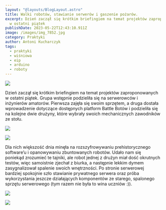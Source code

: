 ```yaml
---
layout: "@layouts/BlogLayout.astro"
title: Walki robotów, stawianie serwerów i gaszenie pożarów.
excerpt: Dzień zaczął się krótkim briefingiem na temat projektów zaproponowanych
  w ostatni piątek
publishDate: 2023-05-22T12:43:10.911Z
image: /images/img_7852.jpg
category: Praktyki
author: Antoni Kucharczyk
tags:
  - praktyki
  - wiśniowa
  - eip
  - arduino
  - roboty
---
```

![](/images/img_7828.jpg)

Dzień zaczął się krótkim briefingiem na temat projektów zaproponowanych w ostatni piątek. Grupa wstępnie podzieliła się na serwerowców i inżynierów amatorów. Pierwsza zajęła się swoim sprzętem, a druga dostała wprowadzenie dotyczące dostępnych platform Battle Botów i podzieliła się na kolejne dwie drużyny, które wybrały swoich mechanicznych zawodników ze stołu. 

![](/images/img_7918.jpg)

![](/images/img_7911.jpg)

Dla nich większość dnia minęła na rozszyfrowywaniu prehistorycznego software’u i opanowywaniu zbuntowanych robotów. Udało nam się poniekąd zrozumieć te tajniki, ale robot jednej z drużyn miał dość okrutnych testów, więc samoistnie zjechał z biurka, a następnie lekkim dymem zasygnalizował spalenie swoich wnętrzności. Po stronie serwerowej bardziej spokojnie szło stawianie prywatnego serwera oraz próba wykorzystania jeszcze działających komponentów ze starego, spalonego sprzętu serwerowego (tym razem nie była to wina uczniów :)).

![](/images/img_7977.jpg)

![](/images/img_7925.jpg)
